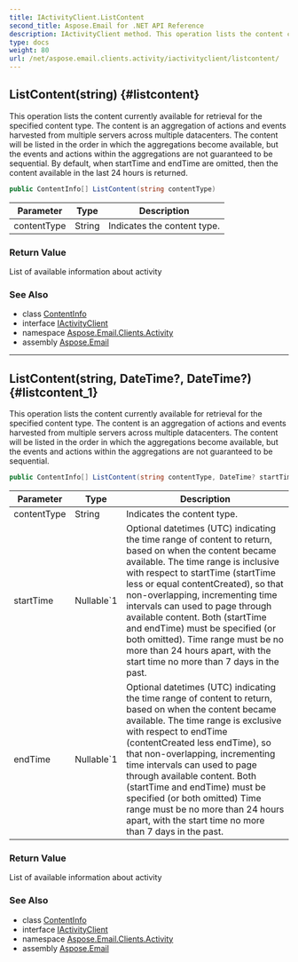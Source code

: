 ```yaml
---
title: IActivityClient.ListContent
second_title: Aspose.Email for .NET API Reference
description: IActivityClient method. This operation lists the content currently available for retrieval for the specified content type. The content is an aggregation of actions and events harvested from multiple servers across multiple datacenters. The content will be listed in the order in which the aggregations become available but the events and actions within the aggregations are not guaranteed to be sequential. By default when startTime and endTime are omitted then the content available in the last 24 hours is returned
type: docs
weight: 80
url: /net/aspose.email.clients.activity/iactivityclient/listcontent/
---
```

## ListContent(string) {#listcontent}

This operation lists the content currently available for retrieval for the specified content type. The content is an aggregation of actions and events harvested from multiple servers across multiple datacenters. The content will be listed in the order in which the aggregations become available, but the events and actions within the aggregations are not guaranteed to be sequential. By default, when startTime and endTime are omitted, then the content available in the last 24 hours is returned.

```csharp
public ContentInfo[] ListContent(string contentType)
```

| Parameter | Type | Description |
| --- | --- | --- |
| contentType | String | Indicates the content type. |

### Return Value

List of available information about activity

### See Also

* class [ContentInfo](../../contentinfo/)
* interface [IActivityClient](../)
* namespace [Aspose.Email.Clients.Activity](../../iactivityclient/)
* assembly [Aspose.Email](../../../)

---

## ListContent(string, DateTime?, DateTime?) {#listcontent_1}

This operation lists the content currently available for retrieval for the specified content type. The content is an aggregation of actions and events harvested from multiple servers across multiple datacenters. The content will be listed in the order in which the aggregations become available, but the events and actions within the aggregations are not guaranteed to be sequential.

```csharp
public ContentInfo[] ListContent(string contentType, DateTime? startTime, DateTime? endTime)
```

| Parameter | Type | Description |
| --- | --- | --- |
| contentType | String | Indicates the content type. |
| startTime | Nullable`1 | Optional datetimes (UTC) indicating the time range of content to return, based on when the content became available. The time range is inclusive with respect to startTime (startTime less or equal contentCreated), so that non-overlapping, incrementing time intervals can used to page through available content. Both (startTime and endTime) must be specified (or both omitted). Time range must be no more than 24 hours apart, with the start time no more than 7 days in the past. |
| endTime | Nullable`1 | Optional datetimes (UTC) indicating the time range of content to return, based on when the content became available. The time range is exclusive with respect to endTime (contentCreated less endTime), so that non-overlapping, incrementing time intervals can used to page through available content. Both (startTime and endTime) must be specified (or both omitted) Time range must be no more than 24 hours apart, with the start time no more than 7 days in the past. |

### Return Value

List of available information about activity

### See Also

* class [ContentInfo](../../contentinfo/)
* interface [IActivityClient](../)
* namespace [Aspose.Email.Clients.Activity](../../iactivityclient/)
* assembly [Aspose.Email](../../../)


